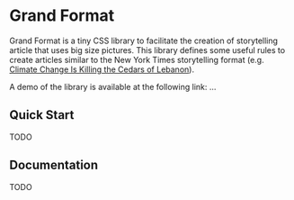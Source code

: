 Grand Format
============

Grand Format is a tiny CSS library to facilitate the creation of storytelling article that uses big size pictures. This library defines some useful rules to create articles similar to the New York Times storytelling format (e.g. [Climate Change Is Killing the Cedars of Lebanon](https://www.nytimes.com/interactive/2018/07/18/climate/lebanon-climate-change-environment-cedars.html)).

A demo of the library is available at the following link: …

Quick Start
-----------
TODO

Documentation
-------------
TODO
